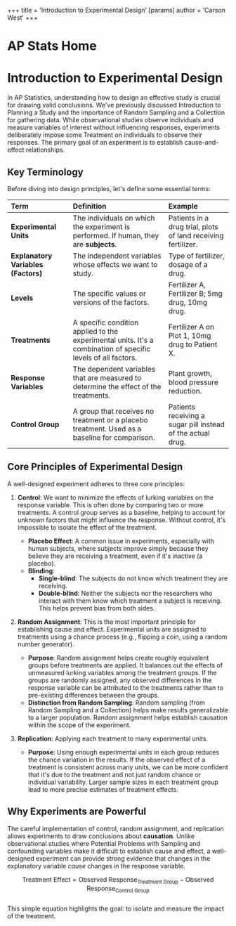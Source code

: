 +++
 title = 'Introduction to Experimental Design'
[params]
	author = 'Carson West'
+++
# AP Stats Home
# Introduction to Experimental Design

In AP Statistics, understanding how to design an effective study is crucial for drawing valid conclusions. We've previously discussed Introduction to Planning a Study and the importance of Random Sampling and a Collection for gathering data. While observational studies observe individuals and measure variables of interest without influencing responses, experiments deliberately impose some Treatment on individuals to observe their responses. The primary goal of an experiment is to establish cause-and-effect relationships.

## Key Terminology

Before diving into design principles, let's define some essential terms:

| Term               | Definition                                                                  | Example                                                                          |
| :----------------- | :-------------------------------------------------------------------------- | :------------------------------------------------------------------------------- |
| **Experimental Units** | The individuals on which the experiment is performed. If human, they are **subjects**. | Patients in a drug trial, plots of land receiving fertilizer.                     |
| **Explanatory Variables (Factors)** | The independent variables whose effects we want to study.                     | Type of fertilizer, dosage of a drug.                                            |
| **Levels**         | The specific values or versions of the factors.                             | Fertilizer A, Fertilizer B; 5mg drug, 10mg drug.                                 |
| **Treatments**     | A specific condition applied to the experimental units. It's a combination of specific levels of all factors. | Fertilizer A on Plot 1, 10mg drug to Patient X.                                  |
| **Response Variables** | The dependent variables that are measured to determine the effect of the treatments. | Plant growth, blood pressure reduction.                                          |
| **Control Group**  | A group that receives no treatment or a placebo treatment. Used as a baseline for comparison. | Patients receiving a sugar pill instead of the actual drug.                       |

## Core Principles of Experimental Design

A well-designed experiment adheres to three core principles:

1.  **Control**: We want to minimize the effects of lurking variables on the response variable. This is often done by comparing two or more treatments. A control group serves as a baseline, helping to account for unknown factors that might influence the response. Without control, it's impossible to isolate the effect of the treatment.
    *   **Placebo Effect**: A common issue in experiments, especially with human subjects, where subjects improve simply because they believe they are receiving a treatment, even if it's inactive (a placebo).
    *   **Blinding**:
        *   **Single-blind**: The subjects do not know which treatment they are receiving.
        *   **Double-blind**: Neither the subjects nor the researchers who interact with them know which treatment a subject is receiving. This helps prevent bias from both sides.

2.  **Random Assignment**: This is the most important principle for establishing cause and effect. Experimental units are assigned to treatments using a chance process (e.g., flipping a coin, using a random number generator).
    *   **Purpose**: Random assignment helps create roughly equivalent groups before treatments are applied. It balances out the effects of unmeasured lurking variables among the treatment groups. If the groups are randomly assigned, any observed differences in the response variable can be attributed to the treatments rather than to pre-existing differences between the groups.
    *   **Distinction from Random Sampling**: Random sampling (from Random Sampling and a Collection) helps make results generalizable to a larger population. Random assignment helps establish causation within the scope of the experiment.

3.  **Replication**: Applying each treatment to many experimental units.
    *   **Purpose**: Using enough experimental units in each group reduces the chance variation in the results. If the observed effect of a treatment is consistent across many units, we can be more confident that it's due to the treatment and not just random chance or individual variability. Larger sample sizes in each treatment group lead to more precise estimates of treatment effects.

## Why Experiments are Powerful

The careful implementation of control, random assignment, and replication allows experiments to draw conclusions about **causation**. Unlike observational studies where Potential Problems with Sampling and confounding variables make it difficult to establish cause and effect, a well-designed experiment can provide strong evidence that changes in the explanatory variable *cause* changes in the response variable.

 $$  \text{Treatment Effect} = \text{Observed Response}_{\text{Treatment Group}} - \text{Observed Response}_{\text{Control Group}}  $$  
This simple equation highlights the goal: to isolate and measure the impact of the treatment.
